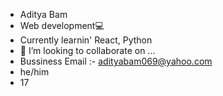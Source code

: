 - Aditya Bam
- Web development💻
- Currently learnin' React, Python
- 💞️ I’m looking to collaborate on ...
- Bussiness Email :- adityabam069@yahoo.com
- he/him
- 17

<!---
BeastGotNoChillz/BeastGotNoChillz is a ✨ special ✨ repository because its `README.md` (this file) appears on your GitHub profile.
You can click the Preview link to take a look at your changes.
--->
